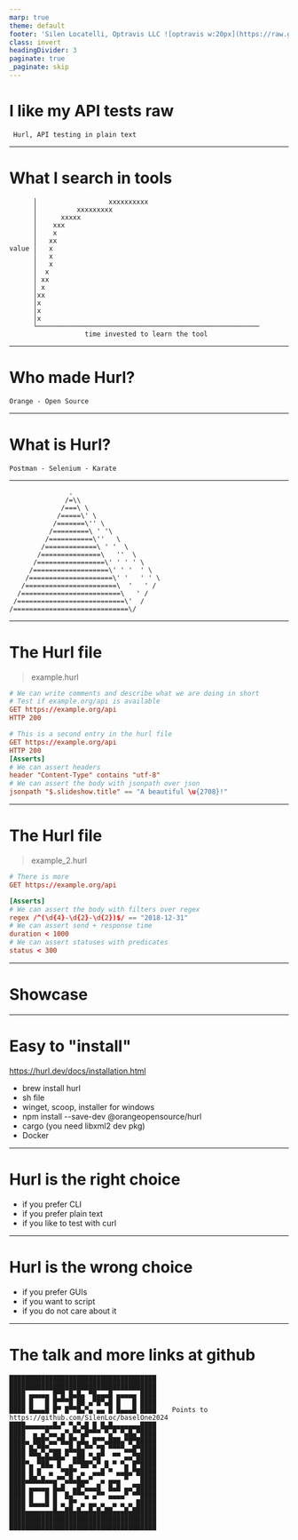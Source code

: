 ```yaml
---
marp: true
theme: default
footer: 'Silen Locatelli, Optravis LLC ![optravis w:20px](https://raw.githubusercontent.com/SilenLoc/baselOne2024/main/img/logo.svg)'
class: invert
headingDivider: 3
paginate: true
_paginate: skip
---
```


# I like my API tests raw

```
 Hurl, API testing in plain text
```
<!--
- zoom idea to 200 percent (settings -> appearances -> accessibility)
- zoom in the cli "just zoom 25"
-->

---
# What I search in tools

```       
      │                  xxxxxxxxxx                            
      │          xxxxxxxxx                                     
      │      xxxxx                                             
      │    xxx                                                 
      │    x                                                   
      │   xx                                                   
value │   x                                                    
      │   x                                                    
      │   x                                                    
      │  x                                                     
      │ xx                                                     
      │ x                                                      
      │xx                                                      
      │x                                                       
      │x                                                       
      │x                                                       
      └────────────────────────────────────────────────────────
                   time invested to learn the tool             
```
---
# Who made Hurl?

```
Orange - Open Source
```
---
# What is Hurl?

```
Postman - Selenium - Karate
```

---
```
               .
              /=\\
             /===\ \
            /=====\' \
           /=======\'' \
          /=========\ ' '\
         /===========\''   \
        /=============\ ' '  \
       /===============\   ''  \
      /=================\' ' ' ' \
     /===================\' ' '  ' \
    /=====================\' '   ' ' \
   /=======================\  '   ' /
  /=========================\   ' /
 /===========================\'  /
/=============================\/

```

---
# The Hurl file

> example.hurl

```toml
# We can write comments and describe what we are doing in short
# Test if example.org/api is available
GET https://example.org/api
HTTP 200

# This is a second entry in the hurl file
GET https://example.org/api
HTTP 200
[Asserts]
# We can assert headers
header "Content-Type" contains "utf-8"
# We can assert the body with jsonpath over json
jsonpath "$.slideshow.title" == "A beautiful \u{2708}!"
```

---
# The Hurl file

> example_2.hurl
```toml
# There is more
GET https://example.org/api

[Asserts]
# We can assert the body with filters over regex
regex /^(\d{4}-\d{2}-\d{2})$/ == "2018-12-31"
# We can assert send + response time
duration < 1000
# We can assert statuses with predicates
status < 300 
```

---
# Showcase


---
# Easy to "install"
https://hurl.dev/docs/installation.html

- brew install hurl
- sh file
- winget, scoop, installer for windows 
- npm install --save-dev @orangeopensource/hurl
- cargo  (you need libxml2 dev pkg)
- Docker


---
# Hurl is the right choice

- if you prefer CLI
- if you prefer plain text
- if you like to test with curl

---
# Hurl is the wrong choice

- if you prefer GUIs
- if you want to script
- if you do not care about it

---
# The talk and more links at github




```
█████████████████████████████████████
█████████████████████████████████████
████ ▄▄▄▄▄ █▀█ █▄█▄ ▀█▄▄▄█ ▄▄▄▄▄ ████
████ █   █ █▀▀▀█ ██ ▄▀█▀▄█ █   █ ████
████ █▄▄▄█ █▀ █▀▀█▄▀▄ ▄▄ █ █▄▄▄█ ████    Points to https://github.com/SilenLoc/baselOne2024
████▄▄▄▄▄▄▄█▄▀ ▀▄▀▄█ █ █▄█▄▄▄▄▄▄▄████
████  ▄ ▄▀▄▄ ▄▀▄▀▀▄█▀▀▀ ▀▄▀ ▀▄█▄▀████
████▄ ███▀▄▄▀█▄█▀▄█▄ █▀▀▄███▄▀█▀█████
████ █▄▀█▀▄▄▄ ▄█▄█▄▀▀ ▀█ ▀▀▀▀▄▄█▀████
████ ▀▀█▄█▄██▄▀ ▄██ ▀▄█▀  ▀▀ ▄▄▀█████
████▀▄ ▀██▄ █  ▄▀▀██▀▄▀ █ ▀ ▀▄ █▀████
████ █ █  ▄  ▀██▀ ▄  ▄▄█ ▀ ▄▄█▄▀█████
████▄██▄█▄▄▄▀▀▄█▄█▄▄▀  ▄ ▄▄▄ ▀   ████
████ ▄▄▄▄▄ █▄█  ▄█▀▄▄▄█  █▄█ ▄▄▀█████
████ █   █ █  █▄▀▀▀▄ ▄▀▀ ▄▄▄▄▀ ▀▀████
████ █▄▄▄█ █ ▄ █▀ ▄ ▄▄ ▄  ▄ ▄ ▄ █████
████▄▄▄▄▄▄▄█▄▄██▄█▄▄█▄█▄██▄▄▄█▄██████
█████████████████████████████████████
█████████████████████████████████████

```